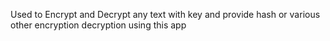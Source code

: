 Used to Encrypt and Decrypt any text with key and provide hash or various other encryption decryption using this app
